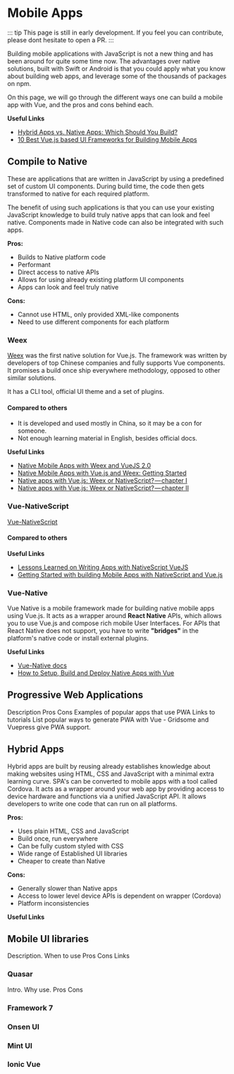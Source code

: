 # Mobile Apps
::: tip
This page is still in early development. If you feel you can contribute, please dont hesitate to open a PR.
:::

Building mobile applications with JavaScript is not a new thing and has been around for quite some time now. The advantages over native solutions, built with Swift or Android is that you could apply what you know about building web apps, and leverage some of the thousands of packages on npm.

On this page, we will go through the different ways one can build a mobile app with Vue, and the pros and cons behind each.

**Useful Links**
* [Hybrid Apps vs. Native Apps: Which Should You Build?](https://themanifest.com/app-development/hybrid-apps-vs-native-apps-which-should-you-build)
* [10 Best Vue.js based UI Frameworks for Building Mobile Apps](https://superdevresources.com/vuejs-mobile-frameworks/)

## Compile to Native
These are applications that are written in JavaScript by using a predefined set of custom UI components. During build time, the code then gets transformed to native for each required platform.

The benefit of using such applications is that you can use your existing JavaScript knowledge to build truly native apps that can look and feel native. Components made in Native code can also be integrated with such apps.

**Pros:** 
* Builds to Native platform code
* Performant
* Direct access to native APIs
* Allows for using already existing platform UI components
* Apps can look and feel truly native

**Cons:**
* Cannot use HTML, only provided XML-like components
* Need to use different components for each platform

### Weex
[Weex](https://weex.apache.org) was the first native solution for Vue.js. The framework was written by developers of top Chinese companies and fully supports Vue components. It promises a build once ship everywhere methodology, opposed to other similar solutions. 

It has a CLI tool, official UI theme and a set of plugins.

#### Compared to others
* It is developed and used mostly in China, so it may be a con for someone.
* Not enough learning material in English, besides official docs.

**Useful Links**
* [Native Mobile Apps with Weex and VueJS 2.0](https://hackernoon.com/how-to-create-a-weex-vue2-project-6b94981bee4e)
* [Native Mobile Apps with Vue.js and Weex: Getting Started](https://alligator.io/vuejs/getting-started-vue-weex/)
* [Native apps with Vue.js: Weex or NativeScript? — chapter I](https://hackernoon.com/native-apps-with-vue-js-weex-or-nativescript-8d8f0bac041d)
* [Native apps with Vue.js: Weex or NativeScript? — chapter II](https://hackernoon.com/native-apps-with-vue-js-weex-or-nativescript-chapter-ii-6d1776da090d)

### Vue-NativeScript

[Vue-NativeScript](https://www.nativescript.org/vue) 

#### Compared to others

**Useful Links**
* [Lessons Learned on Writing Apps with NativeScript VueJS](https://medium.com/learning-lab/lessons-learned-on-writing-apps-with-nativescript-vuejs-bd6a3066f0cb)
* [Getting Started with building Mobile Apps with NativeScript and Vue.js](https://www.vuejsradar.com/getting-started-with-building-mobile-apps-with-nativescript-and-vuejs/)

### Vue-Native

Vue Native is a mobile framework made for building native mobile apps using Vue.js. It acts as a wrapper around **React Native** APIs, which allows you to use Vue.js and compose rich mobile User Interfaces. For APIs that React Native does not support, you have to write **"bridges"** in the platform's native code or install external plugins. 

**Useful Links**
* [Vue-Native docs](https://vue-native.io/docs/)
* [How to Setup, Build and Deploy Native Apps with Vue](https://scotch.io/tutorials/how-to-setup-build-and-deploy-native-apps-with-vue)

## Progressive Web Applications

Description
Pros
Cons
Examples of popular apps that use PWA
Links to tutorials
List popular ways to generate PWA with Vue - Gridsome and Vuepress give PWA support.

## Hybrid Apps

Hybrid apps are built by reusing already establishes knowledge about making websites using HTML, CSS and JavaScript with a minimal extra learning curve. SPA's can be converted to mobile apps with a tool called Cordova. It acts as a wrapper around your web app by providing access to device hardware and functions via a unified JavaScript API. It allows developers to write one code that can run on all platforms.

**Pros:**
* Uses plain HTML, CSS and JavaScript
* Build once, run everywhere
* Can be fully custom styled with CSS
* Wide range of Established UI libraries
* Cheaper to create than Native

**Cons:**
* Generally slower than Native apps
* Access to lower level device APIs is dependent on wrapper (Cordova)
* Platform inconsistencies

**Useful Links**


## Mobile UI libraries

Description. When to use
Pros
Cons
Links

### Quasar

Intro.
Why use.
Pros Cons

### Framework 7

### Onsen UI

### Mint UI

### Ionic Vue
